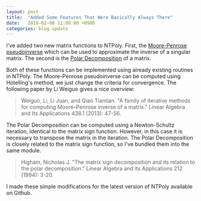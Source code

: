 ```yaml
---
layout: post
title:  "Added Some Features That Were Basically Always There"
date:   2018-02-08 11:00:00 +0900
categories: blog update
---
```


I've added two new matrix functions to NTPoly. First, the 
[Moore-Penrose pseudoinverse](https://en.wikipedia.org/wiki/Moore%E2%80%93Penrose_inverse)
which can be used to approximate the inverse of a singular matrix. The second
is the
[Polar Decomposition](https://en.wikipedia.org/wiki/Polar_decomposition) of
a matrix.

Both of these functions can be implemented using already existing routines in
NTPoly. The Moore-Penrose pseudoinverse can be computed using Hotelling's
method, we just change the criteria for convergence. The following paper
by Li Weiguo gives a nice overview:

> Weiguo, Li, Li Juan, and Qiao Tiantian. "A family of iterative methods 
> for computing Moore–Penrose inverse of a matrix." Linear Algebra and 
> Its Applications 438.1 (2013): 47-56.

The Polar Decomposition can be computed using a Newton-Schultz iteration, 
identical to the matrix sign function. However, in this case it is necessary 
to transpose the matrix in the iteration. The Polar Decomposition is
closely related to the matrix sign function, so I've bundled them into the
same module.

> Higham, Nicholas J. "The matrix sign decomposition and its relation to 
> the polar decomposition." Linear Algebra and its Applications 212 (1994): 
> 3-20.

I made these simple modifications for the latest version of NTPoly 
available on Github.

